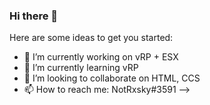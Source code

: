 ### Hi there 👋

Here are some ideas to get you started:

- 🔭 I’m currently working on vRP + ESX
- 🌱 I’m currently learning vRP
- 👯 I’m looking to collaborate on HTML, CCS
- 📫 How to reach me: NotRxsky#3591
-->
